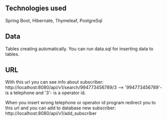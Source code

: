 
## Technologies used

Spring Boot, Hibernate, Thymeleaf, PostgreSql

## Data

Tables creating automatically.
You can run data.sql for inserting data to tables.

## URL

 With this url you can see info about subscriber:
 http://localhost:8080/api/v1/search/994773456789/3     --> '994773456789'-is a telephone and '3'- is a operator id.
 
 When you insert wrong telephone or operator id program redirect you to this url and you can add to database new subscriber:
 http://localhost:8080/api/v1/add_subscriber






